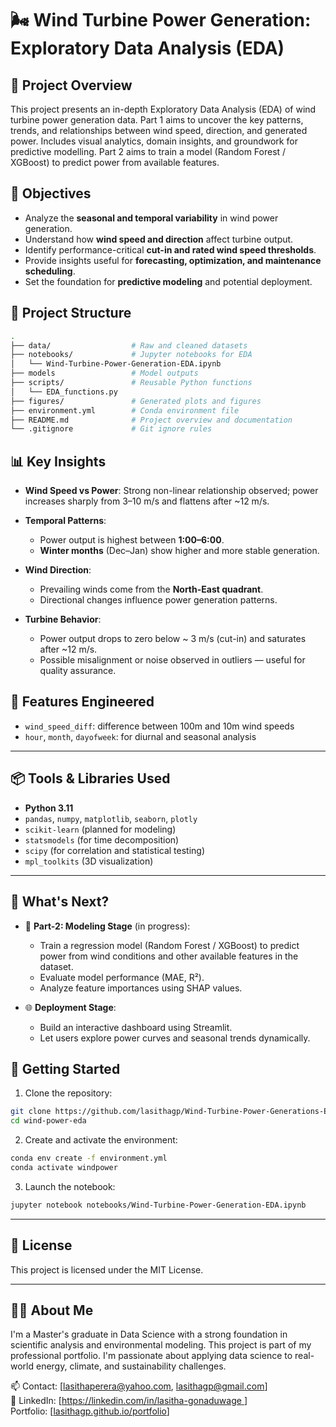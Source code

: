 # 🌬️ Wind Turbine Power Generation: Exploratory Data Analysis (EDA)

## 📌 Project Overview

This project presents an in-depth Exploratory Data Analysis (EDA) of wind turbine power generation data. 
Part 1 aims to uncover the key patterns, trends, and relationships between wind speed, direction, and generated power. 
Includes visual analytics, domain insights, and groundwork for predictive modelling.
Part 2 aims to train a model (Random Forest / XGBoost) to predict power from available features. 



## 🎯 Objectives

- Analyze the **seasonal and temporal variability** in wind power generation.
- Understand how **wind speed and direction** affect turbine output.
- Identify performance-critical **cut-in and rated wind speed thresholds**.
- Provide insights useful for **forecasting, optimization, and maintenance scheduling**.
- Set the foundation for **predictive modeling** and potential deployment.

## 📁 Project Structure

```bash
.
├── data/                  # Raw and cleaned datasets
├── notebooks/             # Jupyter notebooks for EDA
│   └── Wind-Turbine-Power-Generation-EDA.ipynb
├── models                 # Model outputs
├── scripts/               # Reusable Python functions
│   └── EDA_functions.py
├── figures/               # Generated plots and figures
├── environment.yml        # Conda environment file
├── README.md              # Project overview and documentation
└── .gitignore             # Git ignore rules

````

## 📊 Key Insights

* **Wind Speed vs Power**: Strong non-linear relationship observed; power increases sharply from 3–10 m/s and flattens after \~12 m/s.
* **Temporal Patterns**:

  * Power output is highest between **1:00–6:00**.
  * **Winter months** (Dec–Jan) show higher and more stable generation.
* **Wind Direction**:

  * Prevailing winds come from the **North-East quadrant**.
  * Directional changes influence power generation patterns.
* **Turbine Behavior**:

  * Power output drops to zero below ~ 3 m/s (cut-in) and saturates after ~12 m/s.
  * Possible misalignment or noise observed in outliers — useful for quality assurance.

## 📅 Features Engineered

* `wind_speed_diff`: difference between 100m and 10m wind speeds
* `hour`, `month`, `dayofweek`: for diurnal and seasonal analysis

---

## 📦 Tools & Libraries Used

* **Python 3.11**
* `pandas`, `numpy`, `matplotlib`, `seaborn`, `plotly`
* `scikit-learn` (planned for modeling)
* `statsmodels` (for time decomposition)
* `scipy` (for correlation and statistical testing)
* `mpl_toolkits` (3D visualization)

---

## 🧠 What's Next?

* 🔮 **Part-2: Modeling Stage** (in progress):

  * Train a regression model (Random Forest / XGBoost) to predict power from wind conditions and other available features in the dataset.
  * Evaluate model performance (MAE, R²).
  * Analyze feature importances using SHAP values.

* 🌐 **Deployment Stage**:

  * Build an interactive dashboard using Streamlit.
  * Let users explore power curves and seasonal trends dynamically.

## 🚀 Getting Started

1. Clone the repository:

```bash
git clone https://github.com/lasithagp/Wind-Turbine-Power-Generations-EDA.git
cd wind-power-eda
```

2. Create and activate the environment:

```bash
conda env create -f environment.yml
conda activate windpower
```

3. Launch the notebook:

```bash
jupyter notebook notebooks/Wind-Turbine-Power-Generation-EDA.ipynb
```

---

## 📄 License

This project is licensed under the MIT License.

---

## 🙋‍♂️ About Me

I'm a Master's graduate in Data Science with a strong foundation in scientific analysis and environmental modeling. 
This project is part of my professional portfolio. 
I'm passionate about applying data science to real-world energy, climate, and sustainability challenges.

📫 Contact: \[[lasithaperera@yahoo.com](mailto:lasithaperera@yahoo.com), [lasithagp@gmail.com](mailto:lasithagp@gmail.com)] <br>
🔗 LinkedIn: \[[https://linkedin.com/in/lasitha-gonaduwage
](https://linkedin.com/in/lasitha-gonaduwage
)] <br>
Portfolio: \[[lasithagp.github.io/portfolio](https://lasithagp.github.io/portfolio/)]

